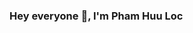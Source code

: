 ### Hey everyone 👋, I'm Pham Huu Loc

<!--
**phamhuuloc219/phamhuuloc219** is a ✨ _special_ ✨ repository because its `README.md` (this file) appears on your GitHub profile.

<img src="https://photos.google.com/u/2/photo/AF1QipOfPGXwWdQwFrGgwvgzArpWpjcBx3NwvMtQBnOP">
Here are some ideas to get you started:
Hi ~
- 🔭 I’m currently working on ...
- 🌱 I’m currently learning ...
- 👯 I’m looking to collaborate on ...
- 🤔 I’m looking for help with ...
- 💬 Ask me about ...
- 📫 How to reach me: ...
- 😄 Pronouns: ...
- ⚡ Fun fact: ...
-->
